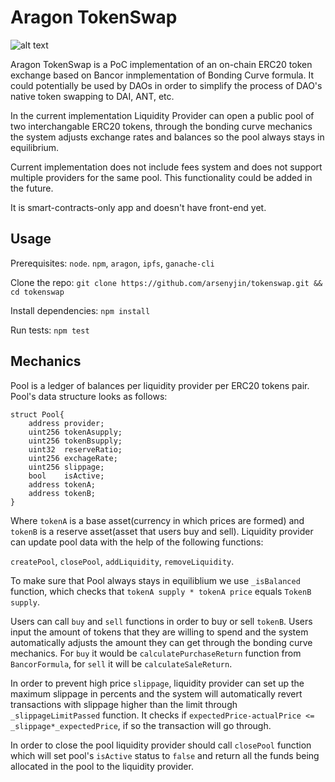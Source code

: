 # Aragon TokenSwap

![alt text](https://paintingvalley.com/drawings/libra-scale-drawing-22.jpg)

Aragon TokenSwap is a PoC implementation of an on-chain ERC20 token exchange based on Bancor inmplementation of Bonding Curve formula. It could potentially be used by DAOs in order to simplify the process of DAO's native token swapping to DAI, ANT, etc.

In the current implementation Liquidity Provider can open a public pool of two interchangable ERC20 tokens, through the bonding curve mechanics the system adjusts exchange rates and balances so the pool always stays in equilibrium.  

Current implementation does not include fees system and does not support multiple providers for the same pool. This functionality could be added in the future. 

It is smart-contracts-only app and doesn't have front-end yet.

## Usage

Prerequisites: `node`. `npm`, `aragon`, `ipfs`, `ganache-cli`

Clone the repo:
`git clone https://github.com/arsenyjin/tokenswap.git && cd tokenswap`

Install dependencies:
`npm install`

Run tests:
`npm test`

## Mechanics

Pool is a ledger of balances per liquidity provider per ERC20 tokens pair. Pool's data structure looks as follows:

```
struct Pool{
    address provider;
    uint256 tokenAsupply;
    uint256 tokenBsupply;
    uint32  reserveRatio;
    uint256 exchageRate;
    uint256 slippage;
    bool    isActive;
    address tokenA;  
    address tokenB; 
}

```

Where `tokenA` is a base asset(currency in which prices are formed) and `tokenB` is a reserve asset(asset that users buy and sell). Liquidity provider can update pool data with the help of the following functions:

`createPool`, `closePool`, `addLiquidity`, `removeLiquidity`.

To make sure that Pool always stays in equiliblium we use `_isBalanced` function, which checks that `tokenA supply * tokenA price` equals `TokenB supply`.

Users can call `buy` and `sell` functions in order to buy or sell  `tokenB`. Users input the amount of tokens that they are willing to spend and the system automatically adjusts the amount they can get through the bonding curve mechanics. For `buy` it would be `calculatePurchaseReturn` function from `BancorFormula`, for `sell` it will be `calculateSaleReturn`. 

In order to prevent high price `slippage`, liquidity provider can set up the maximum slippage in percents and the system will automatically revert transactions with slippage higher than the limit through `_slippageLimitPassed` function. It checks if `expectedPrice-actualPrice <= _slippage*_expectedPrice`, if so the transaction will go through.

In order to close the pool liquidity provider should call `closePool` function which will set pool's `isActive` status to `false` and return all the funds being allocated in the pool to the liquidity provider. 

